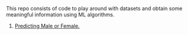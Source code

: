This repo consists of code to play around with datasets and obtain some meaningful information using ML algorithms.

1) [Predicting Male or Female.](https://github.com/Zorro30/Playing_with_Datasets/blob/master/predicting_male_female.py)
